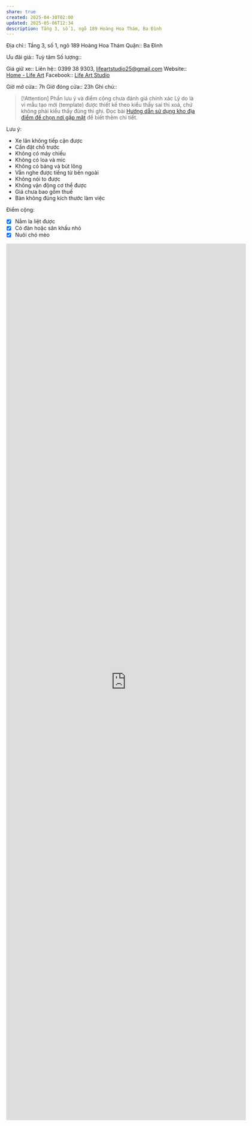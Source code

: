 ```yaml
---
share: true
created: 2025-04-30T02:00
updated: 2025-05-06T12:34
description: Tầng 3, số 1, ngõ 189 Hoàng Hoa Thám, Ba Đình
---
```

Địa chỉ:: Tầng 3, số 1, ngõ 189 Hoàng Hoa Thám
Quận:: Ba Đình

Ưu đãi giá:: Tuỳ tâm
Số lượng:: 
 
Giá giữ xe:: 
Liên hệ:: 0399 38 9303, lifeartstudio25@gmail.com
Website:: [Home - Life Art](https://lifeart.vn/)
Facebook:: [Life Art Studio](https://www.facebook.com/groups/lifeartstudio/)

Giờ mở cửa:: 7h
Giờ đóng cửa:: 23h
Ghi chú::

> [!Attention] Phần lưu ý và điểm cộng chưa đánh giá chính xác
> Lý do là vì mẫu tạo mới (template) được thiết kế theo kiểu thấy sai thì xoá, chứ không phải kiểu thấy đúng thì ghi.  Đọc bài [Hướng dẫn sử dụng kho địa điểm để chọn nơi gặp mặt](../index.md) để biết thêm chi tiết.

Lưu ý:
- Xe lăn không tiếp cận được
- Cần đặt chỗ trước
- Không có máy chiếu
- Không có loa và mic
- Không có bảng và bút lông
- Vẫn nghe được tiếng từ bên ngoài
- Không nói to được
- Không vận động cơ thể được
- Giá chưa bao gồm thuế
- Bàn không đúng kích thước làm việc

Điểm cộng:
- [x] Nằm la liệt được
- [x] Có đàn hoặc sân khấu nhỏ
- [x] Nuôi chó mèo

<iframe src="https://docs.google.com/forms/d/e/1FAIpQLScQPp3NbcIuNUThe5GOc7X0DrbZyUYduYJKwIK46uMjBpolXQ/viewform?embedded=true" width="640" height="2338" frameborder="0" marginheight="0" marginwidth="0" ></iframe>